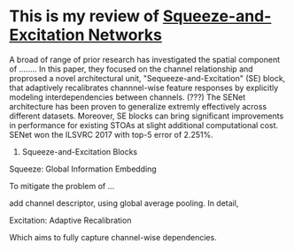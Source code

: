 # This is my review of [Squeeze-and-Excitation Networks](https://arxiv.org/abs/1709.01507) 

A broad of range of prior research has investigated the spatial component of ........
In this paper, they focused on the channel relationship and proprosed a novel architectural unit, "Sequeeze-and-Excitation" (SE) block, that adaptively recalibrates channnel-wise feature responses by explicitly modeling interdependencies between channels. (???) 
The SENet architecture has been proven to generalize extremly effectively across different datasets. Moreover, SE blocks can bring significant improvements in performance for existing STOAs at slight additional computational cost. 
SENet won the ILSVRC 2017 with top-5 error of 2.251%. 

1. Squeeze-and-Excitation Blocks 

Squeeze: Global Information Embedding 

To mitigate the problem of ... 

add channel descriptor, using global average pooling. In detail, 

Excitation: Adaptive Recalibration 

Which aims to fully capture channel-wise dependencies. 


